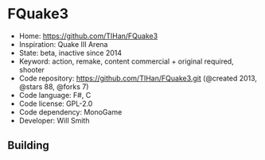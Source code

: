 # FQuake3

- Home: https://github.com/TIHan/FQuake3
- Inspiration: Quake III Arena
- State: beta, inactive since 2014
- Keyword: action, remake, content commercial + original required, shooter
- Code repository: https://github.com/TIHan/FQuake3.git (@created 2013, @stars 88, @forks 7)
- Code language: F#, C
- Code license: GPL-2.0
- Code dependency: MonoGame
- Developer: Will Smith

## Building
